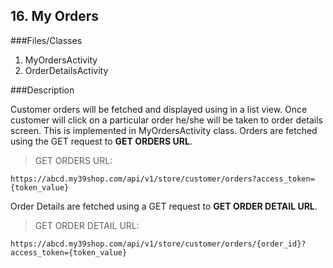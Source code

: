 ## 16. My Orders

###Files/Classes

1. MyOrdersActivity
2. OrderDetailsActivity

###Description

Customer orders will be fetched and displayed using in a list view. Once customer will click on a particular order he/she will be taken to order details screen. This is implemented in MyOrdersActivity class.
Orders are fetched using the GET request to **GET ORDERS URL**.

>GET ORDERS URL:

```API
https://abcd.my39shop.com/api/v1/store/customer/orders?access_token={token_value}
```

Order Details are fetched using a GET request to **GET ORDER DETAIL URL**.

>GET ORDER DETAIL URL:

```API
https://abcd.my39shop.com/api/v1/store/customer/orders/{order_id}?access_token={token_value}
```